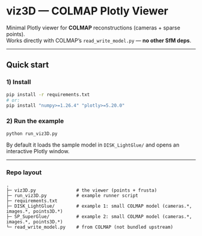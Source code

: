 # viz3D — COLMAP Plotly Viewer

Minimal Plotly viewer for **COLMAP** reconstructions (cameras + sparse points).  
Works directly with COLMAP’s `read_write_model.py` — **no other SfM deps**.

---

## Quick start

### 1) Install
```bash
pip install -r requirements.txt
# or:
pip install "numpy>=1.26.4" "plotly>=5.20.0"
```

### 2) Run the example
```bash
python run_viz3D.py

```

By default it loads the sample model in `DISK_LightGlue/` and opens an interactive Plotly window.

---
### Repo layout

```
.
├─ viz3D.py               # the viewer (points + frusta)
├─ run_viz3D.py           # example runner script
├─ requirements.txt
├─ DISK_LightGlue/        # example 1: small COLMAP model (cameras.*, images.*, points3D.*)
├─ SP_SuperGlue/          # example 2: small COLMAP model (cameras.*, images.*, points3D.*)
└─ read_write_model.py    # from COLMAP (not bundled upstream)
```
